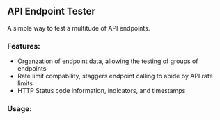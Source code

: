 ## API Endpoint Tester

A simple way to test a multitude of API endpoints. 

### Features:
* Organzation of endpoint data, allowing the testing of groups of endpoints
* Rate limit compability, staggers endpoint calling to abide by API rate limits
* HTTP Status code information, indicators, and timestamps

### Usage:
